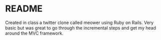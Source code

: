 # README

Created in class a twitter clone called meower using Ruby on Rails. Very basic but was great to go through the incremental steps and get my head around the MVC framework. 
